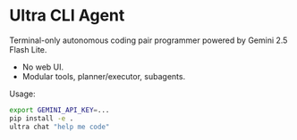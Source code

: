 # Ultra CLI Agent

Terminal-only autonomous coding pair programmer powered by Gemini 2.5 Flash Lite.

- No web UI.
- Modular tools, planner/executor, subagents.

Usage:

```bash
export GEMINI_API_KEY=...
pip install -e .
ultra chat "help me code"
```
